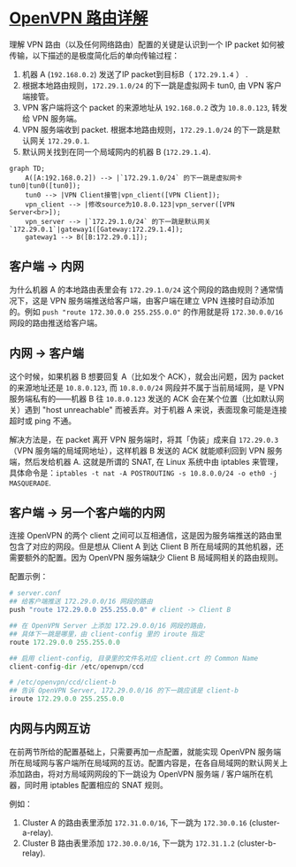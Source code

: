 # [OpenVPN 路由详解](https://limbo.moe/posts/2018/openvpn-routes)

理解 VPN 路由（以及任何网络路由）配置的关键是认识到一个 IP packet 如何被传输，以下描述的是极度简化后的单向传输过程：

1. 机器 A (`192.168.0.2`) 发送了IP packet到目标B（ `172.29.1.4` ） .
2. 根据本地路由规则，`172.29.1.0/24` 的下一跳是虚拟网卡 tun0, 由 VPN 客户端接管。
3. VPN 客户端将这个 packet 的来源地址从 `192.168.0.2` 改为 `10.8.0.123`, 转发给 VPN 服务端。
4. VPN 服务端收到 packet. 根据本地路由规则，`172.29.1.0/24` 的下一跳是默认网关 `172.29.0.1`.
5. 默认网关找到在同一个局域网内的机器 B (`172.29.1.4`).

~~~mermaid
graph TD; 
    A([A:192.168.0.2]) --> |`172.29.1.0/24` 的下一跳是虚拟网卡 tun0|tun0([tun0]);  
    tun0 --> |VPN Client接管|vpn_client([VPN Client]);
    vpn_client --> |修改source为10.8.0.123|vpn_server([VPN Server<br>]);
    vpn_server --> |`172.29.1.0/24` 的下一跳是默认网关 `172.29.0.1`|gateway1([Gateway:172.29.1.4]);
	gateway1 --> B([B:172.29.0.1]);

~~~

## 客户端 -> 内网

为什么机器 A 的本地路由表里会有 `172.29.1.0/24` 这个网段的路由规则？通常情况下，这是 VPN 服务端推送给客户端，由客户端在建立 VPN 连接时自动添加的。例如 `push "route 172.30.0.0 255.255.0.0"` 的作用就是将 `172.30.0.0/16` 网段的路由推送给客户端。

## 内网 -> 客户端

这个时候，如果机器 B 想要回复 A（比如发个 ACK），就会出问题，因为 packet 的来源地址还是 `10.8.0.123`, 而 `10.8.0.0/24` 网段并不属于当前局域网，是 VPN 服务端私有的——机器 B 往 `10.8.0.123` 发送的 ACK 会在某个位置（比如默认网关）遇到 "host unreachable" 而被丢弃。对于机器 A 来说，表面现象可能是连接超时或 ping 不通。

解决方法是，在 packet 离开 VPN 服务端时，将其「伪装」成来自 `172.29.0.3`（VPN 服务端的局域网地址），这样机器 B 发送的 ACK 就能顺利回到 VPN 服务端，然后发给机器 A. 这就是所谓的 SNAT, 在 Linux 系统中由 iptables 来管理，具体命令是：`iptables -t nat -A POSTROUTING -s 10.8.0.0/24 -o eth0 -j MASQUERADE`.

## 客户端 -> 另一个客户端的内网

连接 OpenVPN 的两个 client 之间可以互相通信，这是因为服务端推送的路由里包含了对应的网段。但是想从 Client A 到达 Client B 所在局域网的其他机器，还需要额外的配置。因为 OpenVPN 服务端缺少 Client B 局域网相关的路由规则。

配置示例：

~~~python
# server.conf
## 给客户端推送 172.29.0.0/16 网段的路由
push "route 172.29.0.0 255.255.0.0" # client -> Client B

## 在 OpenVPN Server 上添加 172.29.0.0/16 网段的路由，
## 具体下一跳是哪里，由 client-config 里的 iroute 指定
route 172.29.0.0 255.255.0.0

## 启用 client-config, 目录里的文件名对应 client.crt 的 Common Name
client-config-dir /etc/openvpn/ccd

# /etc/openvpn/ccd/client-b
## 告诉 OpenVPN Server, 172.29.0.0/16 的下一跳应该是 client-b
iroute 172.29.0.0 255.255.0.0
~~~

## 内网与内网互访

在前两节所给的配置基础上，只需要再加一点配置，就能实现 OpenVPN 服务端所在局域网与客户端所在局域网的互访。配置内容是，在各自局域网的默认网关上添加路由，将对方局域网网段的下一跳设为 OpenVPN 服务端 / 客户端所在机器，同时用 iptables 配置相应的 SNAT 规则。

例如：

1. Cluster A 的路由表里添加 `172.31.0.0/16`, 下一跳为 `172.30.0.16` (cluster-a-relay).
2. Cluster B 路由表里添加 `172.30.0.0/16`, 下一跳为 `172.31.1.2` (cluster-b-relay).